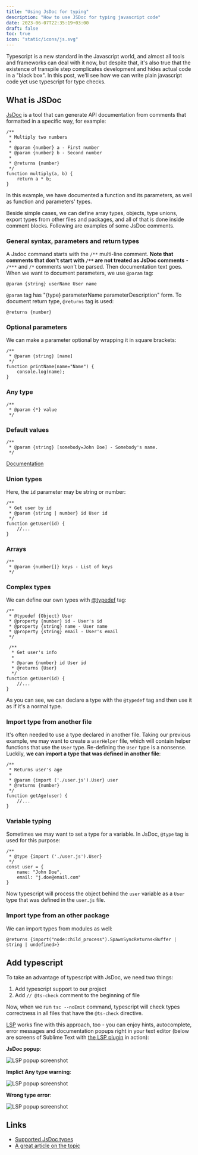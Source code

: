 ```yaml
---
title: "Using JsDoc for typing"
description: "How to use JSDoc for typing javascript code"
date: 2023-06-07T22:35:19+03:00
draft: false
toc: true
icon: "static/icons/js.svg"
---
```


Typescript is a new standard in the Javascript world,
and almost all tools and frameworks can deal with it now,
but despite that, it's also true that the existence of transpile step
complicates development and hides actual code in a "black box".
In this post, we'll see how we can write plain javascript code yet use
typescript for type checks.

<!--more-->

## What is JSDoc

[JsDoc](https://jsdoc.app/) is a tool that can generate API documentation from comments
that formatted in a specific way, for example:

```
/**
 * Multiply two numbers
 *
 * @param {number} a - First number
 * @param {number} b - Second number
 *
 * @returns {number}
 */
function multiply(a, b) {
	return a * b;
}
```

In this example, we have documented a function and its parameters,
as well as function and parameters' types.

Beside simple cases, we can define array types, objects,
type unions, export types from  other files and packages,
and all of that is done inside comment blocks. Following are
examples of some JsDoc comments.

### General syntax, parameters and return types

A Jsdoc command starts with the `/**` multi-line comment.
**Note that comments that don't start with `/**` are
not treated as JsDoc comments** - `/***` and `/*` comments won't be
parsed.
Then documentation text goes. When we want to document
parameters, we use `@param` tag:

```
@param {string} userName User name
```

`@param` tag has "{type} parameterName parameterDescription" form.
To document return type, `@returns` tag is used:

```
@returns {number}
```

### Optional parameters

We can make a parameter optional by wrapping it in square brackets:

```
/**
 * @param {string} [name]
 */
function printName(name="Name") {
	console.log(name);
}
```

### Any type

```
/**
 * @param {*} value
 */
 ```

### Default values

```
/**
 * @param {string} [somebody=John Doe] - Somebody's name.
 */
```

[Documentation](https://jsdoc.app/tags-param.html#optional-parameters-and-default-values)

### Union types

Here, the `id` parameter may be string or number:

```
/**
 * Get user by id
 * @param {string | number} id User id
 */
function getUser(id) {
	//...
}
```

### Arrays

```
/**
 * @param {number[]} keys - List of keys
 */
```

### Complex types

We can define our own types with [@typedef](https://jsdoc.app/tags-typedef.html)
tag:

```
/**
 * @typedef {Object} User
 * @property {number} id - User's id
 * @property {string} name - User name
 * @property {string} email - User's email
 */

 /**
  * Get user's info
  *
  * @param {number} id User id
  * @returns {User}
  */
function getUser(id) {
    //...
}
```

As you can see, we can declare a type with the `@typedef` tag
and then use it as if it's a normal type.


### Import type from another file

It's often needed to use a type declared in another file.
Taking our previous example, we may want to create a `userHelper` file,
which will contain helper functions that use the `User` type. Re-defining the
`User` type is a nonsense. Luckily, **we can import a type that was defined
in another file**:

```
/**
 * Returns user's age
 *
 * @param {import ('./user.js').User} user
 * @returns {number}
 */
function getAge(user) {
    //...
}
```

### Variable typing

Sometimes we may want to set a type for a variable. In JsDoc, `@type` tag
is used for this purpose:

```
/**
 * @type {import ('./user.js').User}
 */
const user = {
    name: "John Doe",
    email: "j.doe@email.com"
}
```

Now typescript will process the object behind the `user` variable
as a `User` type that was defined in the `user.js` file.

### Import type from an other package

We can import types from modules as well:

```
@returns {import("node:child_process").SpawnSyncReturns<Buffer | string | undefined>}
```


## Add typescript

To take an advantage of typescript with JsDoc, we
need two things:

1. Add typescript support to our project
2. Add `// @ts-check` comment to the beginning of file

Now, when we run `tsc --noEmit` command, typescript will
check types correctness in all files that have the `@ts-check`
directive.

[LSP](https://microsoft.github.io/language-server-protocol/) works fine with this approach,
too - you can enjoy hints, autocomplete, error messages and documentation popups right
in your text editor (below are screens of Sublime Text with [the LSP plugin](https://lsp.sublimetext.io/)
in action):

**JsDoc popup**:

![LSP popup screenshot](/img/jsdoc-ts-1.png)

**Implict Any type warning**:

![LSP popup screenshot](/img/jsdoc-ts-2.png)

**Wrong type error**:

![LSP popup screenshot](/img/jsdoc-ts-3.png)



## Links

- [Supported JsDoc types](https://www.typescriptlang.org/docs/handbook/jsdoc-supported-types.html)
- [A great article on the topic](https://dev.to/thepassle/using-typescript-without-compilation-3ko4)

